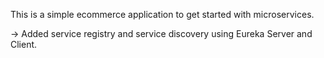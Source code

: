 This is a simple ecommerce application to get started with microservices.

-> Added service registry and service discovery using Eureka Server and Client.
